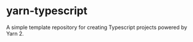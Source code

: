 # yarn-typescript

A simple template repository for creating Typescript projects powered by Yarn 2.
